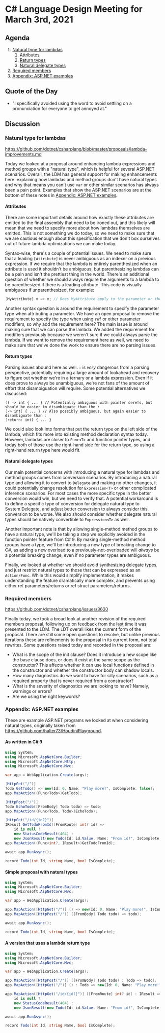 # C# Language Design Meeting for March 3rd, 2021

## Agenda

1. [Natural type for lambdas](#natural-type-for-lambdas)
    1. [Attributes](#attributes)
    2. [Return types](#return-types)
    3. [Natural delegate types](#natural-delegate-types)
2. [Required members](#required-members)
3. [Appendix: ASP.NET examples](#appendix-aspnet-examples)

## Quote of the Day

- "I specifically avoided using the word to avoid settling on a pronunciation for everyone to get annoyed at."

## Discussion

### Natural type for lambdas

https://github.com/dotnet/csharplang/blob/master/proposals/lambda-improvements.md

Today we looked at a proposal around enhancing lambda expressions and method groups with a "natural type", which is helpful for several
ASP.NET scenarios. Overall, the LDM has general support for making enhancements here: explaining how lambdas and method groups don't have
natural types and why that means you can't use `var` or other similar scenarios has always been a pain point. Examples that show the
ASP.NET scenarios are at the bottom of these notes in [Appendix: ASP.NET examples](#appendix-aspnet-examples).

#### Attributes

There are some important details around how exactly these attributes are emitted to the final assembly that need to be ironed out, and this
likely will mean that we need to specify more about how lambdas themselves are emitted. This is not something we do today, so we need to make
sure that we are cautious enough about this specification that we don't box ourselves out of future lambda optimizations we can make today.

Syntax-wise, there's a couple of potential issues. We need to make sure that a leading `[Attribute]` is never ambiguous as an indexer on a
previous expression. If we require that the lambda is entirely parenthesized when an attribute is used it shouldn't be ambiguous, but
parenthesizing lambdas can be a pain and isn't the prettiest thing in the world. There's an additional question of whether we should always
require the arguments to a lambda to be parenthesized if there is a leading attribute. This code is visually ambiguous if unparenthesized,
for example:

```cs
[MyAttribute] x => x; // Does MyAttribute apply to the parameter or the entire lambda?
```

Another syntax question is around the requirement to specify the parameter type when attributing a parameter. We have an open proposal to
remove the requirement to specify the type when using `ref` or other parameter modifiers, so why add the requirement here? The main issue
is around making sure that we can parse the lambda. We added the requirement for modifiers previously because we weren't sure if we could
always parse the lambda. If we want to remove the requirement here as well, we need to make sure that we've done the work to ensure there
are no parsing issues.

#### Return types

Parsing issues abound here as well. `:` is _very_ dangerous from a parsing perspective, potentially requiring a large amount of lookahead and
recovery to figure out whether we're in a ternary or a lambda expression. Even if it does prove to always be unambiguous, we're not fans of
the amount of effort that disambiguation will require. Some potential alternatives we discussed:

```
() -> int { ... } // Potentially ambiguous with pointer derefs, but should be easier to disambiguate than the :
(-> int) { ... } // Also possibly ambiguous, but again easier to disambiguate than :
(return: int) { ... }
```

We could also look into forms that put the return type on the left side of the lambda, which fits more into existing method declaration
syntax today. However, lambdas are closer to `Func<T>` and function pointer types, and today both of those use the right-hand side for the
return type, so using a right-hand return type here would fit.

#### Natural delegate types

Our main potential concerns with introducing a natural type for lambdas and method groups comes from conversion scenarios. By introducing
a natural type and allowing it to convert to `Delegate` and making no other changes, it could potentially change resolution for `Expression<T>`
or other complicated inference scenarios. For most cases the more specific type in the better conversion would win, but we need to verify
that. A potential workaround is to define a specific type of conversion for delegate natural type to System.Delegate, and adjust better
conversion to always consider this conversion to be worse. We also should consider whether delegate natural types should be natively
convertible to `Expression<T>` as well.

Another important note is that by allowing single-method method groups to have a natural type, we'll be taking a step we explicitly avoided
in the function pointer feature from C# 9. By making single-method method groups have a type, we'll be introducing a new type of breaking
change to C#, as adding a new overload to a previously-not-overloaded will _always_ be a potential breaking change, even if no parameter
types are ambiguous.

Finally, we looked at whether we should avoid synthesizing delegate types, and just restrict natural types to those that can be expressed
as an `Action/Func`. While this would simplify implementation, it makes understanding the feature dramatically more complex, and prevents
using either ref parameters/returns or ref struct parameters/returns.

### Required members

https://github.com/dotnet/csharplang/issues/3630

Finally today, we took a broad look at another revision of the required members proposal, following up on feedback from the 
[last](LDM-2021-01-11.md#required-properties-simple-form) time it was presented to the LDM. The LDT overall likes the current form of the
proposal. There are still some open questions to resolve, but unlike previous iterations these are refinements to the proposal in its
current form, not total rewrites. Some questions raised today and recorded in the proposal are:

* What is the scope of the init clause? Does it introduce a new scope like the base clause does, or does it exist at the same scope as
the constructor? This affects whether it can use local functions defined in the constructor and whether the constructor body can shadow
locals.
* How many diagnostics do we want to have for silly scenarios, such as a required property that is never required from a constructor?
* What is the severity of diagnostics we are looking to have? Namely, warnings or errors?
* Are we using the right keywords?

### Appendix: ASP.NET examples

These are example ASP.NET programs we looked at when considering natural types, originally taken from https://github.com/halter73/HoudiniPlayground.

#### As written in C# 9

```cs
using System;
using Microsoft.AspNetCore.Builder;
using Microsoft.AspNetCore.Http;
using Microsoft.AspNetCore.Mvc;

var app = WebApplication.Create(args);

[HttpGet("/")]
Todo GetTodo() => new(Id: 0, Name: "Play more!", IsComplete: false);
app.MapAction((Func<Todo>)GetTodo);

[HttpPost("/")]
Todo EchoTodo([FromBody] Todo todo) => todo;
app.MapAction((Func<Todo, Todo>)EchoTodo);

[HttpGet("/id/{id?}")]
IResult GetTodoFromId([FromRoute] int? id) =>
    id is null ?
    new StatusCodeResult(404) :
    new JsonResult(new Todo(Id: id.Value, Name: "From id!", IsComplete: false));
app.MapAction((Func<int?, IResult>)GetTodoFromId);

await app.RunAsync();

record Todo(int Id, string Name, bool IsComplete);
```

#### Simple proposal with natural types

```cs
using System;
using Microsoft.AspNetCore.Builder;
using Microsoft.AspNetCore.Mvc;

var app = WebApplication.Create(args);

app.MapAction([HttpGet("/")] () => new(Id: 0, Name: "Play more!", IsComplete: false));
app.MapAction([HttpPost("/")] ([FromBody] Todo todo) => todo);

await app.RunAsync();

record Todo(int Id, string Name, bool IsComplete);
```

#### A version that uses a lambda return type

```cs
using System;
using Microsoft.AspNetCore.Builder;
using Microsoft.AspNetCore.Mvc;

var app = WebApplication.Create(args);

app.MapAction([HttpPost("/")] ([FromBody] Todo todo) : Todo => todo);
app.MapAction([HttpGet("/")] () : Todo => new(Id: 0, Name: "Play more!", IsComplete: false));

app.MapAction([HttpGet("/id/{id?}")] ([FromRoute] int? id) : IResult => 
    id is null ?
    new StatusCodeResult(404) :
    new JsonResult(new Todo(Id: id.Value, Name: "From id!", IsComplete: false)));

await app.RunAsync();

record Todo(int Id, string Name, bool IsComplete);
```
